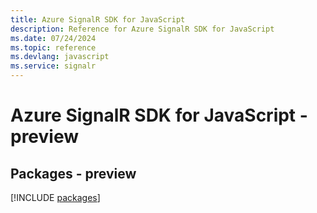 ```yaml
---
title: Azure SignalR SDK for JavaScript
description: Reference for Azure SignalR SDK for JavaScript
ms.date: 07/24/2024
ms.topic: reference
ms.devlang: javascript
ms.service: signalr
---
```

# Azure SignalR SDK for JavaScript - preview
## Packages - preview
[!INCLUDE [packages](signalr-index.md)]